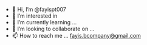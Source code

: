 - 👋 Hi, I’m @fayispt007
- 👀 I’m interested in 
- 🌱 I’m currently learning ...
- 💞️ I’m looking to collaborate on ...
- 📫 How to reach me ... fayis.bcompany@gmail.com

<!---
fayispt007/fayispt007 is a ✨ special ✨ repository because its `README.md` (this file) appears on your GitHub profile.
You can click the Preview link to take a look at your changes.
--->
